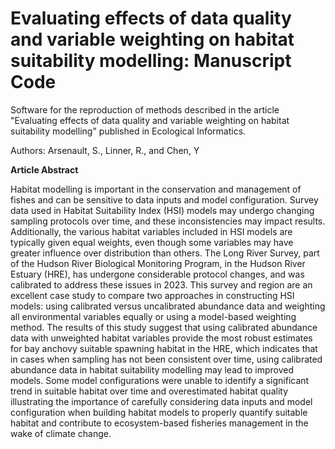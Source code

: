 # Evaluating effects of data quality and variable weighting on habitat suitability modelling: Manuscript Code

Software for the reproduction of methods described in the article "Evaluating effects of data quality and variable weighting on habitat suitability modelling" published in Ecological Informatics.

Authors: Arsenault, S., Linner, R., and Chen, Y

**Article Abstract**

Habitat modelling is important in the conservation and management of fishes and can be sensitive to data inputs and model configuration. Survey data used in Habitat Suitability Index (HSI) models may undergo changing sampling protocols over time, and these inconsistencies may impact results. Additionally, the various habitat variables included in HSI models are typically given equal weights, even though some variables may have greater influence over distribution than others. The Long River Survey, part of the Hudson River Biological Monitoring Program, in the Hudson River Estuary (HRE), has undergone considerable protocol changes, and was calibrated to address these issues in 2023. This survey and region are an excellent case study to compare two approaches in constructing HSI models: using calibrated versus uncalibrated abundance data and weighting all environmental variables equally or using a model-based weighting method. The results of this study suggest that using calibrated abundance data with unweighted habitat variables provide the most robust estimates for bay anchovy suitable spawning habitat in the HRE, which indicates that in cases when sampling has not been consistent over time, using calibrated abundance data in habitat suitability modelling may lead to improved models. Some model configurations were unable to identify a significant trend in suitable habitat over time and overestimated habitat quality illustrating the importance of carefully considering data inputs and model configuration when building habitat models to properly quantify suitable habitat and contribute to ecosystem-based fisheries management in the wake of climate change. 
